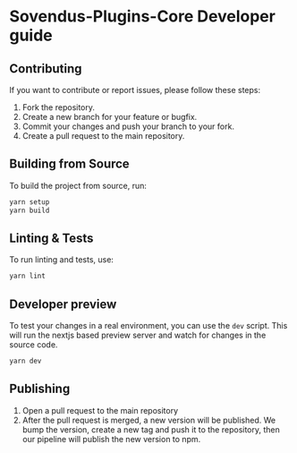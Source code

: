 # Sovendus-Plugins-Core Developer guide

## Contributing

If you want to contribute or report issues, please follow these steps:

1. Fork the repository.
2. Create a new branch for your feature or bugfix.
3. Commit your changes and push your branch to your fork.
4. Create a pull request to the main repository.

## Building from Source

To build the project from source, run:

```bash
yarn setup
yarn build
```

## Linting & Tests

To run linting and tests, use:

```bash
yarn lint
```

## Developer preview

To test your changes in a real environment, you can use the `dev` script. This will run the nextjs based preview server and watch for changes in the source code.

```bash
yarn dev
```

## Publishing

1. Open a pull request to the main repository
2. After the pull request is merged, a new version will be published. We bump the version, create a new tag and push it to the repository, then our pipeline will publish the new version to npm.
